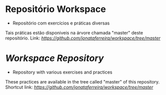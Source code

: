 # Repositório Workspace 

- Repositório com exercícios e práticas diversas 

Tais práticas estão disponiveis na árvore chamada "master" deste repositório. 
Link: *https://github.com/jonataferreira/workspace/tree/master*


# *Workspace Repository*

- Repository with various exercises and practices

These practices are available in the tree called "master" of this repository.
Shortcut link: *https://github.com/jonataferreira/workspace/tree/master*
